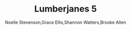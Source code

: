 ---
title: Lumberjanes 5
author: Noelle Stevenson,Grace Ellis,Shannon Watters,Brooke Allen
readingDate: 2017-02-25
purchaseLink:
---